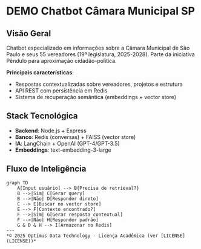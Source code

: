 # DEMO Chatbot Câmara Municipal SP

## Visão Geral
Chatbot especializado em informações sobre a Câmara Municipal de São Paulo e seus 55 vereadores (19ª legislatura, 2025-2028). Parte da iniciativa Pêndulo para aproximação cidadão-política.

**Principais características**:
- Respostas contextualizadas sobre vereadores, projetos e estrutura
- API REST com persistência em Redis
- Sistema de recuperação semântica (embeddings + vector store)

## Stack Tecnológica
- **Backend**: Node.js + Express
- **Banco**: Redis (conversas) + FAISS (vector store)
- **IA**: LangChain + OpenAI (GPT-4/GPT-3.5)
- **Embeddings**: text-embedding-3-large

## Fluxo de Inteligência
```mermaid
graph TD
    A[Input usuário] --> B{Precisa de retrieval?}
    B -->|Sim| C[Gerar query]
    B -->|Não| D[Responder direto]
    C --> E[Buscar no vector store]
    E --> F[Contexto encontrado?]
    F -->|Sim| G[Gerar resposta contextual]
    F -->|Não| H[Responder padrão]
    G & D & H --> I[Armazenar no Redis]
---
*© 2025 Optimus Data Technology - Licença Acadêmica (ver [LICENSE](LICENSE))*
